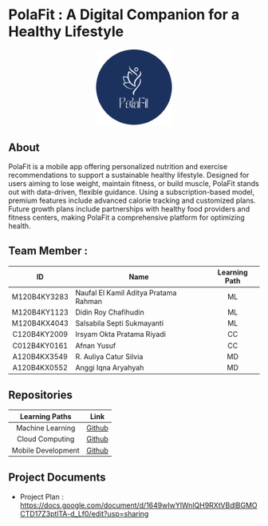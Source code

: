 # PolaFit : A Digital Companion for a Healthy Lifestyle 
<div align="center">
<img src="https://github.com/PolaFit/.github/blob/d7f1d3005f0ffe870e00a48e3bfe8ace62a70a35/logo%20polafit.png" width="30%" height="30%" >
</div>


## About
PolaFit is a mobile app offering personalized nutrition and exercise recommendations to support a sustainable healthy lifestyle. Designed for users aiming to lose weight, maintain fitness, or build muscle, PolaFit stands out with data-driven, flexible guidance. Using a subscription-based model, premium features include advanced calorie tracking and customized plans. Future growth plans include partnerships with healthy food providers and fitness centers, making PolaFit a comprehensive platform for optimizing health. 

## Team Member :

| ID           | Name                                | Learning Path |
| :------------: | ----------------------------------- | :--------------: |
| M120B4KY3283  | Naufal El Kamil Aditya Pratama Rahman                     | ML             |
| M120B4KY1123  | Didin Roy Chafihudin                 | ML             |    
| M120B4KX4043  | Salsabila Septi Sukmayanti              | ML             |
| C120B4KY2009  | Irsyam Okta Pratama Riyadi     | CC             |    
| C012B4KY0161  | Afnan Yusuf                | CC             |    
| A120B4KX3549  | R. Auliya Catur Silvia                             | MD             |  
| A120B4KX0552  | Anggi Iqna Aryahyah                             | MD             |   

## Repositories
|   Learning Paths   |                                Link                                |
| :----------------: | :----------------------------------------------------------------: |
| Machine Learning | [Github](https://github.com/PolaFit/polafit-machine-learning) |
|  Cloud Computing  | [Github](https://github.com/PolaFit/polafit-cloud-computing)  |
|   Mobile Development  | [Github](https://github.com/PolaFit/polafit-mobile-development)  |

## Project Documents
- Project Plan : https://docs.google.com/document/d/1649wIwYlWnlQH9RXtVBdlBGMOCTD17Z3ptlTA-d_Lf0/edit?usp=sharing

